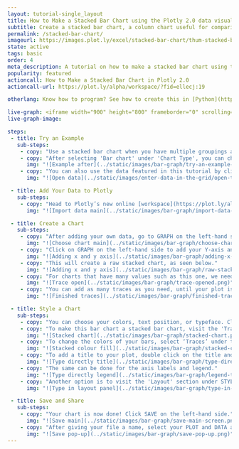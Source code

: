```yaml
---
layout: tutorial-single_layout
title: How to Make a Stacked Bar Chart using the Plotly 2.0 data visualization tool
subtitle: Create a stacked bar chart, a column chart useful for comparing data points in one or more data series
permalink: /stacked-bar-chart/
imageurl: https://images.plot.ly/excel/stacked-bar-chart/thum-stacked-bar-chart-2.jpg
state: active
tags: basic
order: 4
meta_description: A tutorial on how to make a stacked bar chart using the Plotly 2.0 online data visualization tool.
popularity: featured
actioncall: How to Make a Stacked Bar Chart in Plotly 2.0
actioncall-url: https://plot.ly/alpha/workspace/?fid=ellecj:19

otherlang: Know how to program? See how to create this in [Python](https://plot.ly/python/bar-charts/#stacked-bar-chart) or [R](https://plot.ly/r/bar-charts/#stacked-bar-chart).

live-graph: <iframe width="900" height="800" frameborder="0" scrolling="no" src="https://plot.ly/~ellecj/19.embed"></iframe>
live-graph-image:

steps:
 - title: Try an Example
   sub-steps:
    - copy: "Use a stacked bar chart when you have multiple groupings and are interested in the proportions between values in each grouping, as well as each grouping's total."
    - copy: "After selecting 'Bar chart' under 'Chart Type', you can check out an example before adding your own data. Clicking the 'try an example' button will show what a sample chart looks like after adding data and playing with the style. You'll also see what labels and style attributes were selected for this specific chart, as well as the end result."
      img: "![Example after](../static/images/bar-graph/try-an-example-after.png)"
    - copy: "You can also use the data featured in this tutorial by clicking on 'Open This Data in Plotly' on the left-hand side. This will open the data in your workspace."
      img: "![Open data](../static/images/enter-data-in-the-grid/open-this-data.png)"

 - title: Add Your Data to Plotly
   sub-steps:
    - copy: "Head to Plotly’s new online [workspace](https://plot.ly/alpha/workspace/) and add your data. You have the option of typing directly in the grid, uploading your file, or entering a URL of an online dataset. Plotly accepts .xls, .xlsx, or .csv files. For more information on how to enter your data, see [this](http://help.plot.ly/add-data-to-the-plotly-grid/) tutorial."
      img: "![Import data main](../static/images/bar-graph/import-data-main.png)"

 - title: Create a Chart
   sub-steps:
    - copy: "After adding your own data, go to GRAPH on the left-hand side, then 'Create'. Choose 'Bar chart' under 'Chart type'."
      img: "![Choose chart main](../static/images/bar-graph/choose-chart-main.png)"
    - copy: "Click on GRAPH on the left-hand side to add your Y-axis and X-axis to your stacked bar chart. After selecting ‘Bar chart', you should then select the Y and X dropdown to create the plot."
      img: "![Adding x and y axis](../static/images/bar-graph/adding-x-and-y-axis.png)"
    - copy: "This will create a raw stacked chart, as seen below."
      img: "![Adding x and y axis](../static/images/bar-graph/raw-stacked-chart.png)"
    - copy: "For charts that have many values such as this one, we need to add more data on the X-axis. We do this by clicking on the '+Trace' button at the top right-hand side of that pane."
      img: "![Trace open](../static/images/bar-graph/trace-opened.png)"
    - copy: "You can add as many traces as you need, until your plot is complete!"
      img: "![Finished traces](../static/images/bar-graph/finished-traces.png)"

 - title: Style a Chart
   sub-steps:
    - copy: "You can choose your colors, text position, or typeface. Click on STYLE on the left-hand side to adjust the style of your chart."
    - copy: "To make this bar chart a stacked bar chart, visit the 'Traces' section under STYLE and select the 'Stacked' option under 'Bars'. This will update your chart."
      img: "![Stacked chart](../static/images/bar-graph/stacked-chart.png)"
    - copy: "To change the colors of your bars, select ‘Traces’ under the same STYLE tab, then click on FILL and a color pop-up will appear. As you scroll down that pane, each bar will have its own FILL color. Use the palette to choose different colors. Note that certain colors and typefaces are only available with a PRO subscription. Click [here](https://plot.ly/products/cloud/) to upgrade!"
      img: "![Stacked colour fill](../static/images/bar-graph/stacked-colour-fill.png)"
    - copy: "To add a title to your plot, double click on the title and type directly in the field."
      img: "![Type directly title](../static/images/bar-graph/type-directly-on-title.png)"
    - copy: "The same can be done for the axis labels and legend."
      img: "![Type directly legend](../static/images/bar-graph/legend-titles.png)"
    - copy: "Another option is to visit the 'Layout' section under STYLE, click on 'Text' and enter your title in the box, as shown below."
      img: "![Type in layout panel](../static/images/bar-graph/type-in-layout-panel.png)"

 - title: Save and Share
   sub-steps:
    - copy: "Your chart is now done! Click SAVE on the left-hand side."
      img: "![Save main](../static/images/bar-graph/save-main-screen.png)"
    - copy: "After giving your file a name, select your PLOT and DATA as 'Public' or 'Private'. For more information on how sharing works, including the difference between private, public and secret sharing, visit [this](http://help.plot.ly/save-share-and-export-in-plotly/) page."
      img: "![Save pop-up](../static/images/bar-graph/save-pop-up.png)"
---
```

